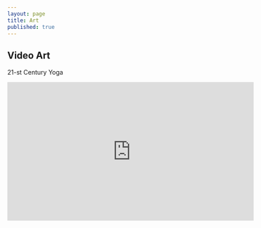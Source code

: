 ```yaml
---
layout: page
title: Art
published: true
---
```


## Video Art

21-st Century Yoga

<iframe width="560" height="315" src="https://www.youtube.com/embed/r364HO0qDpU" frameborder="0" > </iframe>
